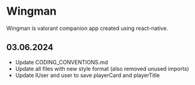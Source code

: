 # Wingman
Wingman is valorant companion app created using react-native.

## 03.06.2024
- Update CODING_CONVENTIONS.md
- Update all files with new style format (also removed unused imports)
- Update IUser and user to save playerCard and playerTitle
